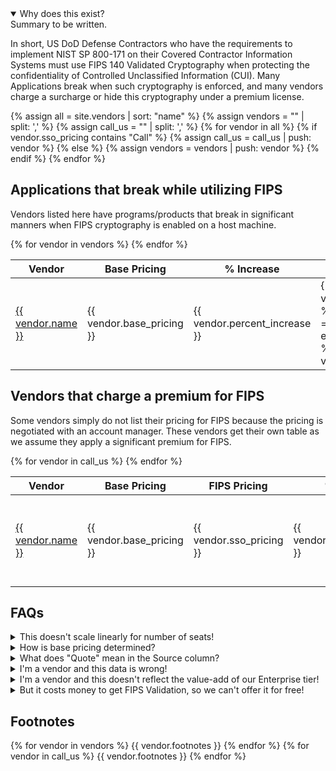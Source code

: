 ---
---
<script src="assets/js/sorttable.js"></script>

<details open>
<summary>
Why does this exist?
</summary>
Summary to be written.
	
In short, US DoD Defense Contractors who have the requirements to implement NIST SP 800-171 on their Covered Contractor Information Systems must use FIPS 140 Validated Cryptography when protecting the confidentiality of Controlled Unclassified Information (CUI). Many Applications break when such cryptography is enforced, and many vendors charge a surcharge or hide this cryptography under a premium license.
</details>

{% assign all = site.vendors | sort: "name" %}
{% assign vendors = "" | split: ',' %}
{% assign call_us = "" | split: ',' %}
{% for vendor in all %}
	{% if vendor.sso_pricing contains "Call" %}
		{% assign call_us = call_us | push: vendor %}
	{% else %}
		{% assign vendors = vendors | push: vendor %}
	{% endif %}
{% endfor %}

## Applications that break while utilizing FIPS
Vendors listed here have programs/products that break in significant manners when FIPS cryptography is enabled on a host machine. 

<table class="sortable">
<thead>
<tr><th>Vendor</th><th>Base Pricing</th><th>% Increase</th><th>Source</th><th>Date Updated</th></tr>
</thead>
<tbody>
{% for vendor in vendors %}
<tr>
<td markdown="span"><a href="{{ vendor.vendor_url }}">{{ vendor.name }}</a></td>
<td markdown="span">{{ vendor.base_pricing }}</td>
<td markdown="span">{{ vendor.percent_increase }}</td>
<td>
{% for source in vendor.pricing_source %}
{% if forloop.first == false %}
&amp;
{% endif %}
<a href="{{ source }}">&#128279;</a>
{% endfor %}
{{ vendor.pricing_note }}</td>
<td>{{ vendor.updated_at }}</td>
</tr>
{% endfor %}
</tbody>
</table>

## Vendors that charge a premium for FIPS ##
Some vendors simply do not list their pricing for FIPS because the pricing is negotiated with an account manager. These vendors get their own table as we assume they apply a significant premium for FIPS.

<table class="sortable">
<thead>
<tr><th>Vendor</th><th>Base Pricing</th><th>FIPS Pricing</th><th>% Increase</th><th>Source</th><th>Date Updated</th></tr>
</thead>
<tbody>
{% for vendor in call_us %}
<tr>
<td markdown="span"><a href="{{ vendor.vendor_url }}">{{ vendor.name }}</a></td>
<td markdown="span">{{ vendor.base_pricing }}</td>
<td markdown="span">{{ vendor.sso_pricing }}</td>
<td markdown="span">{{ vendor.percent_increase }}</td>
<td>
{% for source in vendor.pricing_source %}
{% if forloop.first == false %}
&amp;
{% endif %}
<a href="{{ source }}">&#128279;</a>
{% endfor %}
{{ vendor.pricing_note }}</td>
<td>{{ vendor.updated_at }}</td>
</tr>
{% endfor %}
</tbody>
</table>

## FAQs

<details>
<summary>
This doesn't scale linearly for number of seats!
</summary>
Correct. Since we don't know who's reading the page, it's easiest to just assume a team with no volume discount.
</details>

<details>
<summary>
How is base pricing determined?
</summary>
We disregard free tier pricing, as we can assume these aren't intended for long term business customer use. We also disregard "single person" pricing, under the assumption that we're looking on behalf of a team of 5, 10, or more people.
</details>

<details>
<summary>
What does "Quote" mean in the Source column?
</summary>
If a vendor doesn't list pricing but a user has submitted pricing based on a quote, it can be included here. If a vendor feels that their actual pricing is inaccurately reflected by this quote, feel free to let me know and I'll update the page.
</details>

<details>
<summary>
I'm a vendor and this data is wrong!
</summary>
Please feel free to submit a PR to this page, or reach out at sso @ myGitHubUsername dotcom. I only want this data to be accurate.
</details>

<details>
<summary>
I'm a vendor and this doesn't reflect the value-add of our Enterprise tier!
</summary>
That's the point. Decouple your security features from your value-added services. They should be priced separately.
</details>

<details>
<summary>
But it costs money to get FIPS Validation, so we can't offer it for free!
</summary>
  TBD
</details>

## Footnotes
{% for vendor in vendors %}
{{ vendor.footnotes }}
{% endfor %}
{% for vendor in call_us %}
{{ vendor.footnotes }}
{% endfor %}
